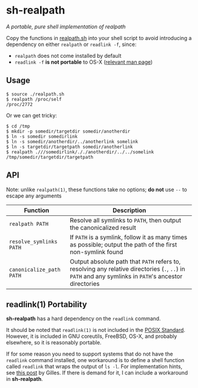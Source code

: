 # sh-realpath

*A portable, pure shell implementation of realpath*

Copy the functions in [realpath.sh](realpath.sh) into your shell script to
avoid introducing a dependency on either `realpath` or `readlink -f`, since:

* `realpath` does not come installed by default
* `readlink -f` **is not portable** to OS-X ([relevant man page](https://developer.apple.com/library/mac/documentation/Darwin/Reference/Manpages/man1/readlink.1.html))

## Usage

    $ source ./realpath.sh
    $ realpath /proc/self
    /proc/2772

Or we can get tricky:

    $ cd /tmp
    $ mkdir -p somedir/targetdir somedir/anotherdir
    $ ln -s somedir somedirlink
    $ ln -s somedir/anotherdir/../anotherlink somelink
    $ ln -s targetdir/targetpath somedir/anotherlink
    $ realpath .///somedirlink/././anotherdir/../../somelink
    /tmp/somedir/targetdir/targetpath

## API

Note: unlike `realpath(1)`, these functions take no options; **do not** use `--` to escape any arguments

Function                 | Description
-------------------------|--------------
`realpath PATH`          | Resolve all symlinks to `PATH`, then output the canonicalized result
`resolve_symlinks PATH`  | If `PATH` is a symlink, follow it as many times as possible; output the path of the first non-symlink found
`canonicalize_path PATH` | Output absolute path that `PATH` refers to, resolving any relative directories (`.`, `..`) in `PATH` and any symlinks in `PATH`'s ancestor directories

## readlink(1) Portability

**sh-realpath** has a hard dependency on the `readlink` command.

It should be noted that `readlink(1)` is not included in the [POSIX
Standard](https://shellhaters.heroku.com/posix).  However, it is
included in GNU coreutils, FreeBSD, OS-X, and probably elsewhere, so it is
reasonably portable.

If for some reason you need to support systems that do not have the `readlink`
command installed, one workaround is to define a shell function called `readlink`
that wraps the output of `ls -l`.  For implementation hints, see [this
post](http://unix.stackexchange.com/a/76517/49971) by Gilles.  If there is
demand for it, I can include a workaround in **sh-realpath**.
